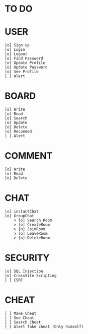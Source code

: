 # TO DO

# USER

    [o] Sign up
    [o] Login
    [o] Logout
    [o] Find Password
    [o] Update Profile
    [o] Update Password
    [o] See Profile
    [ ] Alert

# BOARD

    [o] Write
    [o] Read
    [o] Search
    [o] Update
    [o] Delete
    [o] Recommed
    [ ] Alert

# COMMENT

    [o] Write
    [o] Read
    [o] Delete

# CHAT

    [o] instantChat
    [o] GroupChat
        > [o] Search Room
        > [o] CreateRoom
        > [o] JoinRoom
        > [o] LeaveRoom
        > [o] DeleteRoom

# SECURITY

    [o] SQL Injection
    [o] CrossSite Scripting
    [ ] CSRF

# CHEAT

    [ ] Make Cheat
    [ ] See Cheat
    [ ] Search Cheat
    [ ] Alert fake cheat (Only himself)
